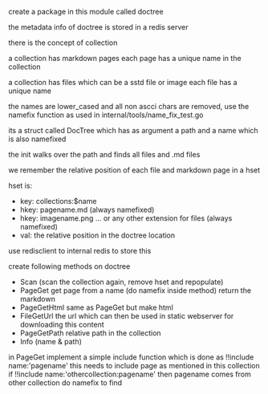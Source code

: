 create a package in this module called doctree

the metadata info of doctree is stored in a redis server

there is the concept of collection

a collection has markdown pages
each page has a unique name in the collection

a collection has files which can be a sstd file or image
each file has a unique name

the names are lower_cased and all non ascci chars are removed, use the namefix function as used in internal/tools/name_fix_test.go 

its a struct called DocTree
which has as argument a path and a name which is also namefixed

the init walks over the path and finds all files and .md files 

we remember the relative position of each file and markdown page in a hset

hset is:

- key: collections:$name
- hkey: pagename.md (always namefixed)
- hkey: imagename.png ... or any other extension for files (always namefixed)
- val: the relative position in the doctree location

use redisclient to internal redis to store this

create following methods on doctree

- Scan (scan the collection again, remove hset and repopulate)
- PageGet get page from a name (do namefix inside method) return the markdown
- PageGetHtml same as PageGet but make html
- FileGetUrl the url which can then be used in static webserver for downloading this content
- PageGetPath relative path in the collection
- Info (name & path)

in PageGet implement a simple include function which is done as !!include name:'pagename' this needs to include page as mentioned in this collection
   if !!include name:'othercollection:pagename' then pagename comes from other collection do namefix to find
